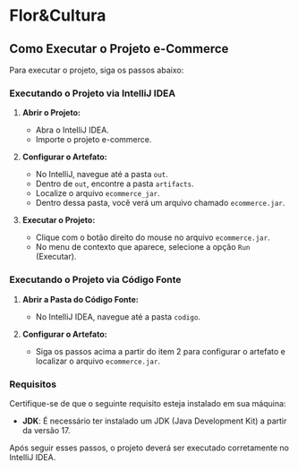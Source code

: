 # Flor&Cultura
## Como Executar o Projeto e-Commerce

Para executar o projeto, siga os passos abaixo:

### Executando o Projeto via IntelliJ IDEA

1. **Abrir o Projeto:**
   - Abra o IntelliJ IDEA.
   - Importe o projeto e-commerce.

2. **Configurar o Artefato:**
   - No IntelliJ, navegue até a pasta `out`.
   - Dentro de `out`, encontre a pasta `artifacts`.
   - Localize o arquivo `ecommerce_jar`.
   - Dentro dessa pasta, você verá um arquivo chamado `ecommerce.jar`.

3. **Executar o Projeto:**
   - Clique com o botão direito do mouse no arquivo `ecommerce.jar`.
   - No menu de contexto que aparece, selecione a opção `Run` (Executar).

### Executando o Projeto via Código Fonte

1. **Abrir a Pasta do Código Fonte:**
   - No IntelliJ IDEA, navegue até a pasta `codigo`.

2. **Configurar o Artefato:**
   - Siga os passos acima a partir do item 2 para configurar o artefato e localizar o arquivo `ecommerce.jar`.

### Requisitos

Certifique-se de que o seguinte requisito esteja instalado em sua máquina:

- **JDK**: É necessário ter instalado um JDK (Java Development Kit) a partir da versão 17.

Após seguir esses passos, o projeto deverá ser executado corretamente no IntelliJ IDEA.
